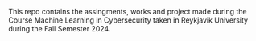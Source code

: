 This repo contains the assingments, works and project made during the Course Machine Learning in Cybersecurity
taken in Reykjavik University during the Fall Semester 2024.
